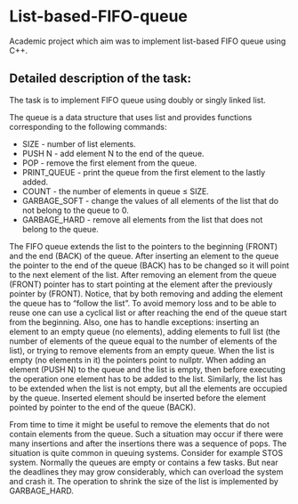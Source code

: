 # List-based-FIFO-queue
Academic project which aim was to implement list-based FIFO queue using C++.

## Detailed description of the task:
The task is to implement FIFO queue using doubly or singly linked list.

The queue is a data structure that uses list and provides functions corresponding to the following commands:
- SIZE - number of list elements.
- PUSH N - add element N to the end of the queue.
- POP - remove the first element from the queue.
- PRINT_QUEUE - print the queue from the first element to the lastly added.
- COUNT - the number of elements in queue ≤ SIZE.
- GARBAGE_SOFT - change the values of all elements of the list that do not belong to the queue to 0.
- GARBAGE_HARD - remove all elements from the list that does not belong to the queue.

The FIFO queue extends the list to the pointers to the beginning (FRONT) and the end (BACK) of the queue. After inserting an element to the queue the pointer to the end of the queue (BACK) has to be changed so it will point to the next element of the list. After removing an element from the queue (FRONT) pointer has to start pointing at the element after the previously pointer by (FRONT). Notice, that by both removing and adding the element the queue has to “follow the list”. To avoid memory loss and to be able to reuse one can use a cyclical list or after reaching the end of the queue start from the beginning. Also, one has to handle exceptions: inserting an element to an empty queue (no elements), adding elements to full list (the number of elements of the queue equal to the number of elements of the list), or trying to remove elements from an empty queue.
When the list is empty (no elements in it) the pointers point to nullptr. When adding an element (PUSH N) to the queue and the list is empty, then before executing the operation one element has to be added to the list. Similarly, the list has to be extended when the list is not empty, but all the elements are occupied by the queue. Inserted element should be inserted before the element pointed by pointer to the end of the queue (BACK).

From time to time it might be useful to remove the elements that do not contain elements from the queue. Such a situation may occur if there were many insertions and after the insertions there was a sequence of pops. The situation is quite common in queuing systems. Consider for example STOS system. Normally the queues are empty or contains a few tasks. But near the deadlines they may grow considerably, which can overload the system and crash it. The operation to shrink the size of the list is implemented by GARBAGE_HARD.
